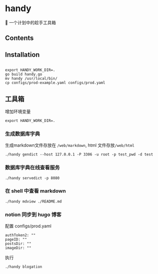 # handy 

🧰  一个计划中的趁手工具箱 
## Contents

## Installation
```

export HANDY_WORK_DIR=.
go build handy.go
mv handy /usr/local/bin/
cp configs/prod-example.yaml configs/prod.yaml

```

## 工具箱
增加环境变量
```
export HANDY_WORK_DIR=.
```

### 生成数据库字典

生成markdown文件存放在 `/web/markdown`, html 文件存放`/web/html` 

```
./handy gendict --host 127.0.0.1 -P 3306 -u root -p test_pwd -d test
```

### 数据库字典在线查看服务

```
./handy servedict -p 8080

```

### 在 shell 中查看 markdown

```
./handy mdview ./README.md

```

### notion 同步到 hugo 博客

配置 configs/prod.yaml
```
authToken2: ""
pageID: ""
postsDir: ""
imageDir: ""
```
执行

```
./handy blogation

```

